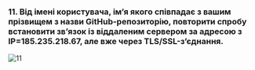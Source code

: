 ### 11. Від імені користувача, ім’я якого співпадає з вашим прізвищем з назви GitHub-репозиторію, повторити спробу встановити зв’язок із віддаленим сервером за адресою з IP=185.235.218.67, але вже через TLS/SSL-з’єднання.

![11](https://github.com/oleksandrblazhko/ai-192-baranov/assets/56040804/7028c751-0a23-4113-b3f6-de08656e28cd)

